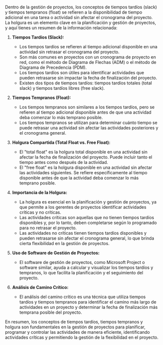Dentro de la gestión de proyectos, los conceptos de tiempos tardíos (slack) y tiempos tempranos (float) se refieren a la disponibilidad de tiempo adicional en una tarea o actividad sin afectar el cronograma del proyecto. La holgura es un elemento clave en la planificación y gestión de proyectos, y aquí tienes un resumen de la información relacionada:

1. **Tiempos Tardíos (Slack):**
   - Los tiempos tardíos se refieren al tiempo adicional disponible en una actividad sin retrasar el cronograma del proyecto.
   - Son más comunes en proyectos con un cronograma de proyecto en red, como el método de Diagrama de Flechas (ADM) o el método de Diagrama de Precedencia (PDM).
   - Los tiempos tardíos son útiles para identificar actividades que pueden retrasarse sin impactar la fecha de finalización del proyecto.
   - Existen dos tipos de tiempos tardíos: tiempos tardíos totales (total slack) y tiempos tardíos libres (free slack).

2. **Tiempos Tempranos (Float):**
   - Los tiempos tempranos son similares a los tiempos tardíos, pero se refieren al tiempo adicional disponible antes de que una actividad deba comenzar lo más temprano posible.
   - Los tiempos tempranos se utilizan para determinar cuánto tiempo se puede retrasar una actividad sin afectar las actividades posteriores y el cronograma general.

3. **Holgura Compartida (Total Float vs. Free Float):**
   - El "total float" es la holgura total disponible en una actividad sin afectar la fecha de finalización del proyecto. Puede incluir tanto el tiempo antes como después de la actividad.
   - El "free float" es la holgura disponible en una actividad sin afectar las actividades siguientes. Se refiere específicamente al tiempo disponible antes de que la actividad deba comenzar lo más temprano posible.

4. **Importancia de la Holgura:**
   - La holgura es esencial en la planificación y gestión de proyectos, ya que permite a los gerentes de proyectos identificar actividades críticas y no críticas.
   - Las actividades críticas son aquellas que no tienen tiempos tardíos disponibles y, por lo tanto, deben completarse según lo programado para no retrasar el proyecto.
   - Las actividades no críticas tienen tiempos tardíos disponibles y pueden retrasarse sin afectar el cronograma general, lo que brinda cierta flexibilidad en la gestión de proyectos.

5. **Uso de Software de Gestión de Proyectos:**
   - El software de gestión de proyectos, como Microsoft Project o software similar, ayuda a calcular y visualizar los tiempos tardíos y tempranos, lo que facilita la planificación y el seguimiento del proyecto.

6. **Análisis de Camino Crítico:**
   - El análisis del camino crítico es una técnica que utiliza tiempos tardíos y tiempos tempranos para identificar el camino más largo de actividades en un proyecto y determinar la fecha de finalización más temprana posible del proyecto.

En resumen, los conceptos de tiempos tardíos, tiempos tempranos y holgura son fundamentales en la gestión de proyectos para planificar, programar y controlar las actividades de manera eficiente, identificando actividades críticas y permitiendo la gestión de la flexibilidad en el proyecto.